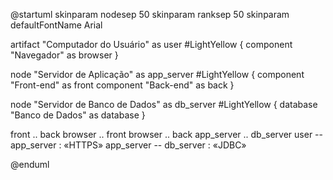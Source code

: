 @startuml
skinparam nodesep 50
skinparam ranksep 50
skinparam defaultFontName Arial

artifact "Computador do Usuário" as user #LightYellow {
  component "Navegador" as browser
}

node "Servidor de Aplicação" as app_server #LightYellow {
  component "Front-end" as front
  component "Back-end" as back
}

node "Servidor de Banco de Dados" as db_server #LightYellow {
  database "Banco de Dados" as database
}

front .. back
browser .. front
browser .. back
app_server .. db_server
user -- app_server : «HTTPS»
app_server -- db_server : «JDBC»

@enduml